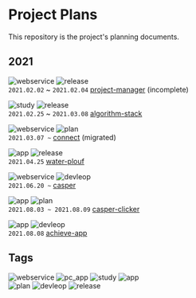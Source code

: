# Project Plans

This repository is the project's planning documents.

## 2021

![webservice](https://img.shields.io/badge/service-web-yellow) ![release](https://img.shields.io/badge/-release-brightgreen)  
`2021.02.02` ~ `2021.02.04` [project-manager](./webservice/project-manager/) (incomplete)

![study](https://img.shields.io/badge/-study-grey) ![release](https://img.shields.io/badge/-release-brightgreen)  
`2021.02.25` ~ `2021.03.08` [algorithm-stack](./study/algorithm-stack/)

![webservice](https://img.shields.io/badge/service-web-yellow) ![plan](https://img.shields.io/badge/-plan-blue)  
`2021.03.07 ~` [connect](./webservice/connect/) (migrated)

![app](https://img.shields.io/badge/-app-grey) ![release](https://img.shields.io/badge/-release-brightgreen)  
`2021.04.25` [water-plouf](./app/water-plouf/)

![webservice](https://img.shields.io/badge/service-web-yellow) ![devleop](https://img.shields.io/badge/-develop-green)  
`2021.06.20 ~` [casper](./webservice/casper/)

![app](https://img.shields.io/badge/-app-grey) ![plan](https://img.shields.io/badge/-plan-blue)  
`2021.08.03 ~ 2021.08.09` [casper-clicker](./app/casper-clicker/)

![app](https://img.shields.io/badge/-app-grey) ![devleop](https://img.shields.io/badge/-develop-green)  
`2021.08.08` [achieve-app](./app/achieve-app/)

## Tags

![webservice](https://img.shields.io/badge/service-web-yellow)
![pc_app](https://img.shields.io/badge/application-window-9cf)
![study](https://img.shields.io/badge/-study-grey)
![app](https://img.shields.io/badge/-app-grey)  
![plan](https://img.shields.io/badge/-plan-blue)
![devleop](https://img.shields.io/badge/-develop-green)
![release](https://img.shields.io/badge/-release-brightgreen)
